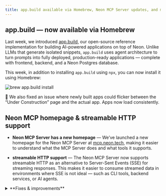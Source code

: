 ```yaml
---
title: app.build available via Homebrew, Neon MCP Server updates, and more
---
```


## app.build — now available via Homebrew

Last week, we introduced [app.build](https://www.app.build/), our open-source reference implementation for building AI-powered applications on top of Neon. Unlike LLMs that generate isolated snippets, `app.build` uses agent architecture to turn prompts into fully deployed, production-ready applications — complete with frontend, backend, and a Neon Postgres database.

This week, in addition to installing `app.build` using `npx`, you can now install it using Homebrew:

![brew app.build install](/docs/relnotes/brew_appdotbuild.png)

📌 We also fixed an issue where newly built apps could flicker between the “Under Construction” page and the actual app. Apps now load consistently.
 
## Neon MCP homepage & streamable HTTP support

- **Neon MCP Server has a new homepage** — We’ve launched a new homepage for the Neon MCP Server at [mcp.neon.tech](https://mcp.neon.tech), making it easier to understand what the MCP Server does and what tools it supports.

- **streamable HTTP support** — The Neon MCP Server now supports streamable HTTP as an alternative to Server-Sent Events (SSE) for streaming responses. This makes it easier to consume streamed data in environments where SSE is not ideal — such as CLI tools, backend services, or AI agents.

<details>

<summary>**Fixes & improvements**</summary>

- **Neon Console**

  - We updated the **Instant point-in-time restore** time selector component on the **Backup & Restore** page. The new selector makes it a little easier to select the restore point time and date.
  - Fixed an issue in the console that prevented shared projects from being displayed.

</details>
